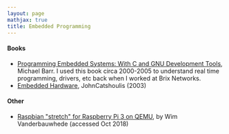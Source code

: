 ```yaml
---
layout: page
mathjax: true
title: Embedded Programming
---
```

#### Books
* [Programming Embedded Systems: With C and GNU Development Tools](https://www.amazon.com/Programming-Embedded-Systems-Development-Tools-ebook/dp/B0043M52KO), Michael Barr. I used this book circa 2000-2005 to understand real time programming, drivers, etc back when I worked at Brix Networks.
* [Embedded Hardware](https://www.amazon.com/Designing-Embedded-Hardware-Computers-Devices-ebook/dp/B0043D2E4U), JohnCatshoulis (2003)

#### Other
* [Raspbian "stretch" for Raspberry Pi 3 on QEMU](https://github.com/wimvanderbauwhede/limited-systems/wiki/Raspbian-%22stretch%22-for-Raspberry-Pi-3-on-QEMU), by Wim Vanderbauwhede (accessed Oct 2018)
